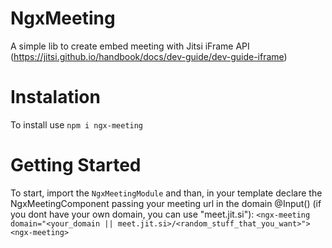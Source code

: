 # NgxMeeting

A simple lib to create embed meeting with Jitsi iFrame API (https://jitsi.github.io/handbook/docs/dev-guide/dev-guide-iframe)

# Instalation

To install use `npm i ngx-meeting`

# Getting Started

To start, import the `NgxMeetingModule` and than, in your template declare the NgxMeetingComponent passing your meeting url in the domain @Input() (if you dont have your own domain, you can use "meet.jit.si"):
`
<ngx-meeting domain="<your_domain || meet.jit.si>/<random_stuff_that_you_want>"><ngx-meeting>
`

<!-- This library was generated with [Angular CLI](https://github.com/angular/angular-cli) version 8.2.14.

## Code scaffolding

Run `ng generate component component-name --project ngx-meeting` to generate a new component. You can also use `ng generate directive|pipe|service|class|guard|interface|enum|module --project ngx-meeting`.
> Note: Don't forget to add `--project ngx-meeting` or else it will be added to the default project in your `angular.json` file. 

## Build

Run `ng build ngx-meeting` to build the project. The build artifacts will be stored in the `dist/` directory.

## Publishing

After building your library with `ng build ngx-meeting`, go to the dist folder `cd dist/ngx-meeting` and run `npm publish`.

## Running unit tests

Run `ng test ngx-meeting` to execute the unit tests via [Karma](https://karma-runner.github.io).

## Further help

To get more help on the Angular CLI use `ng help` or go check out the [Angular CLI README](https://github.com/angular/angular-cli/blob/master/README.md). -->
